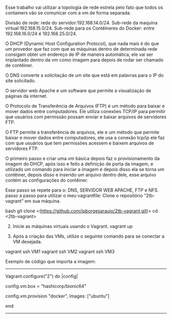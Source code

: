 Esse trabalho vai utilizar a topologia de rede estrela pelo fato que todos os containers vão se comunicar com a vm de forma separada.

Divisão de rede: 
rede do servidor:192.168.14.0/24.
Sub-rede da maquina virtual:192.168.15.0/24.
Sub-rede para os Contêineres do Docker: entre 192.168.16.0/24 é 192.168.25.0/24.

O DHCP (Dynamic Host Configuration Protocol), que nada mais é do que um provedor que faz com que as máquinas dentro de determinada rede consigam obter um endereço de IP de maneira automática, ele vai ser implantado dentro da vm como imagem para depois de rodar ser chamado de contêiner.

O DNS converte a solicitação de um site que está em palavras para o IP do site solicitado.

O servidor web Apache e um software que permite a visualização de páginas da internet.

O Protocolo de Transferência de Arquivos (FTP) é um método para baixar e mover dados entre computadores. Ele utiliza conexões TCP/IP para permitir que usuários com permissão possam enviar e baixar arquivos de servidores FTP.

O FTP permite a transferência de arquivos, ele e um método que permite baixar e mover dados entre computadores, ele usa a conexão tcp/ip ele faz com que usuários que tem permissões acessem e baixem arquivos de servidores FTP.

O primeiro passo e criar uma vm básica depois faz o provisionamento da imagem do DHCP, após isso e feito a definição de porta da imagem, e utilizado um comando para iniciar a imagem é depois disso ela se torna um contêiner, depois disso e inserido um arquivo dentro dele, esse arquivo contém as configurações do contêiner.

Esse passo se repete para o: DNS, SERVIDOR WEB APACHE, FTP e NFS.
passo a passo para utilizar o meu vagrantfile:
Clone o repositório “2tb-vagrant” em sua máquina.
   
bash
  git clone <(https://github.com/jpborgesaraujo/2tb-vagrant.git)>
  cd <2tb-vagrant>
 
2. Inicie as máquinas virtuais usando o Vagrant.
 vagrant up

3. Após a criação das VMs, utilize o seguinte comando para se conectar a VM desejada.
   
  vagrant ssh VM1
  vagrant ssh VM2
  vagrant ssh VM3

Exemplo de código que importa a imagem:

--------------------------------------------
Vagrant.configure("2") do |config|

  config.vm.box = "hashicorp/bionic64"
  
  config.vm.provision "docker",
    images: ["ubuntu"]
    
end

-------------------------------------------
